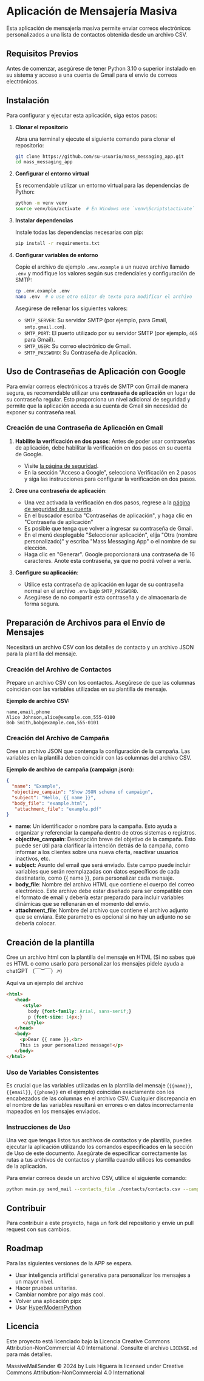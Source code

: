 # Aplicación de Mensajería Masiva

Esta aplicación de mensajería masiva permite enviar correos electrónicos personalizados a una lista de contactos obtenida desde un archivo CSV.

## Requisitos Previos

Antes de comenzar, asegúrese de tener Python 3.10 o superior instalado en su sistema y acceso a una cuenta de Gmail para el envío de correos electrónicos.

## Instalación

Para configurar y ejecutar esta aplicación, siga estos pasos:

1. **Clonar el repositorio**

   Abra una terminal y ejecute el siguiente comando para clonar el repositorio:

   ```bash
   git clone https://github.com/su-usuario/mass_messaging_app.git
   cd mass_messaging_app
   ```

2. **Configurar el entorno virtual**

   Es recomendable utilizar un entorno virtual para las dependencias de Python:

   ```bash
   python -m venv venv
   source venv/bin/activate  # En Windows use `venv\Scripts\activate`
   ```

3. **Instalar dependencias**

   Instale todas las dependencias necesarias con pip:

   ```bash
   pip install -r requirements.txt
   ```

4. **Configurar variables de entorno**

   Copie el archivo de ejemplo `.env.example` a un nuevo archivo llamado `.env` y modifique los valores según sus credenciales y configuración de SMTP:

   ```bash
   cp .env.example .env
   nano .env  # o use otro editor de texto para modificar el archivo
   ```

   Asegúrese de rellenar los siguientes valores:

   - `SMTP_SERVER`: Su servidor SMTP (por ejemplo, para Gmail, `smtp.gmail.com`).
   - `SMTP_PORT`: El puerto utilizado por su servidor SMTP (por ejemplo, `465` para Gmail).
   - `SMTP_USER`: Su correo electrónico de Gmail.
   - `SMTP_PASSWORD`: Su Contraseña de Aplicación.

## Uso de Contraseñas de Aplicación con Google

Para enviar correos electrónicos a través de SMTP con Gmail de manera segura, es recomendable utilizar una **contraseña de aplicación** en lugar de su contraseña regular. Esto proporciona un nivel adicional de seguridad y permite que la aplicación acceda a su cuenta de Gmail sin necesidad de exponer su contraseña real.

### Creación de una Contraseña de Aplicación en Gmail

1. **Habilite la verificación en dos pasos**: Antes de poder usar contraseñas de aplicación, debe habilitar la verificación en dos pasos en su cuenta de Google.

   - Visite [la página de seguridad](https://myaccount.google.com/security).
   - En la sección "Acceso a Google", selecciona Verificación en 2 pasos y siga las instrucciones para configurar la verificación en dos pasos.

2. **Cree una contraseña de aplicación**:

   - Una vez activada la verificación en dos pasos, regrese a la [página de seguridad de su cuenta](https://myaccount.google.com/security).
   - En el buscador escriba "Contraseñas de aplicación", y haga clic en "Contraseña de aplicación"
   - Es posible que tenga que volver a ingresar su contraseña de Gmail.
   - En el menú desplegable "Seleccionar aplicación", elija "Otra (nombre personalizado)" y escriba "Mass Messaging App" o el nombre de su elección.
   - Haga clic en "Generar". Google proporcionará una contraseña de 16 caracteres. Anote esta contraseña, ya que no podrá volver a verla.

3. **Configure su aplicación**:

   - Utilice esta contraseña de aplicación en lugar de su contraseña normal en el archivo `.env` bajo `SMTP_PASSWORD`.
   - Asegúrese de no compartir esta contraseña y de almacenarla de forma segura.

## Preparación de Archivos para el Envío de Mensajes

Necesitará un archivo CSV con los detalles de contacto y un archivo JSON para la plantilla del mensaje.

### Creación del Archivo de Contactos

Prepare un archivo CSV con los contactos. Asegúrese de que las columnas coincidan con las variables utilizadas en su plantilla de mensaje.

**Ejemplo de archivo CSV:**

```plaintext
name,email,phone
Alice Johnson,alice@example.com,555-0100
Bob Smith,bob@example.com,555-0101
```

### Creación del Archivo de Campaña

Cree un archivo JSON que contenga la configuración de la campaña. Las variables en la plantilla deben coincidir con las columnas del archivo CSV.

**Ejemplo de archivo de campaña (campaign.json):**

```json
{
  "name": "Example",
  "objective_campain": "Show JSON schema of campaign",
  "subject": "Hello, {{ name }}",
  "body_file": "example.html",
   "attachment_file": "example.pdf"
}
```

* **name**: Un identificador o nombre para la campaña. Esto ayuda a organizar y referenciar la campaña dentro de otros sistemas o registros.
* **objective_campain**: Descripción breve del objetivo de la campaña. Esto puede ser útil para clarificar la intención detrás de la campaña, como informar a los clientes sobre una nueva oferta, reactivar usuarios inactivos, etc.
* **subject**: Asunto del email que será enviado. Este campo puede incluir variables que serán reemplazadas con datos específicos de cada destinatario, como {{ name }}, para personalizar cada mensaje.
* **body_file**: Nombre del archivo HTML que contiene el cuerpo del correo electrónico. Este archivo debe estar diseñado para ser compatible con el formato de email y debería estar preparado para incluir variables dinámicas que se rellenarán en el momento del envío.
* **attachment_file**: Nombre del archivo que contiene el archivo adjunto que se enviara. Este parametro es opcional si no hay un adjunto no se deberia colocar.

## Creación de la plantilla
Cree un archivo html con la plantilla del mensaje en HTML (Si no sabes qué es HTML o como usarlo para personalizar los mensajes pidele ayuda a chatGPT （￣︶￣）↗)

Aquí va un ejemplo del archivo
```html
<html>
   <head>
      <style>
        body {font-family: Arial, sans-serif;}
        p {font-size: 14px;}
      </style>
   </head>
   <body>
     <p>Dear {{ name }},<br>
     This is your personalized message!</p>
   </body>
</html>

```


### Uso de Variables Consistentes

Es crucial que las variables utilizadas en la plantilla del mensaje (`{{name}}`, `{{email}}`, `{{phone}}` en el ejemplo) coincidan exactamente con los encabezados de las columnas en el archivo CSV. Cualquier discrepancia en el nombre de las variables resultará en errores o en datos incorrectamente mapeados en los mensajes enviados.

### Instrucciones de Uso

Una vez que tengas listos tus archivos de contactos y de plantilla, puedes ejecutar la aplicación utilizando los comandos especificados en la sección de Uso de este documento. Asegúrate de especificar correctamente las rutas a tus archivos de contactos y plantilla cuando utilices los comandos de la aplicación.

Para enviar correos desde un archivo CSV, utilice el siguiente comando:

```bash
python main.py send_mail --contacts_file ./contacts/contacts.csv --campaign ./ruta/a/campaign.json
```

## Contribuir

Para contribuir a este proyecto, haga un fork del repositorio y envíe un pull request con sus cambios.

## Roadmap
Para las siguientes versiones de la APP se espera.
* Usar inteligencia artificial generativa para personalizar los mensajes a un mayor nivel.
* Hacer pruebas unitarias.
* Cambiar nombre por algo más cool.
* Volver una aplicación pipx
* Usar [HyperModernPython](https://medium.com/@cjolowicz/hypermodern-python-d44485d9d769)

## Licencia

Este proyecto está licenciado bajo la Licencia Creative Commons Attribution-NonCommercial 4.0 International. Consulte el archivo `LICENSE.md` para más detalles.

MassiveMailSender © 2024 by Luis Higuera is licensed under Creative Commons Attribution-NonCommercial 4.0 International
